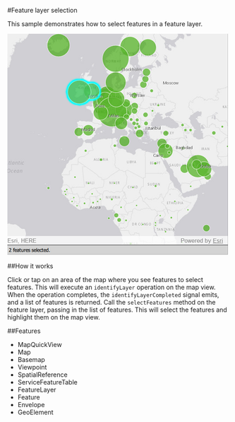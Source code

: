 #Feature layer selection

This sample demonstrates how to select features in a feature layer.

![](screenshot.png)

##How it works

Click or tap on an area of the map where you see features to select features. This will execute an `identifyLayer` operation on the map view. When the operation completes, the `identifyLayerCompleted` signal emits, and a list of features is returned. Call the `selectFeatures` method on the feature layer, passing in the list of features. This will select the features and highlight them on the map view.

##Features
- MapQuickView
- Map
- Basemap
- Viewpoint
- SpatialReference
- ServiceFeatureTable
- FeatureLayer
- Feature
- Envelope
- GeoElement

